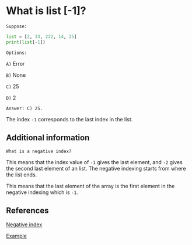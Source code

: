 # What is list [-1]?

`Suppose:`

```python
list = [2, 33, 222, 14, 25]
print(list[-1])
```

`Options:`

`A)` Error

`B)` None

`C)` 25

`D)` 2

`Answer: C) 25.`

The index `-1` corresponds to the last index in the list.

## Additional information

`What is a negative index?`

This means that the index value of `-1` gives the last element, and `-2` gives the second last element of an list. The negative indexing starts from where the list ends.

This means that the last element of the array is the first element in the negative indexing which is `-1`.

## References

[Negative index](https://brainly.in/question/9668383)

[Example](https://www.i2tutorials.com/what-are-negative-indexes-and-why-are-they-used/)
